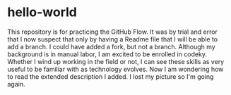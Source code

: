 # hello-world
This repository is for practicing the GitHub Flow. It was by trial and error that I now suspect that only by having a Readme file that I will be able to add a branch. I could have added a fork, but not a branch.
Although my background is in manual labor, I am excited to be enrolled in codeky. Whether I wind up working in the field or not, I can see these skills as very useful to be familiar with as technology evolves. Now I am wondering how to read the extended description I added. I lost my picture so I'm going  again.

